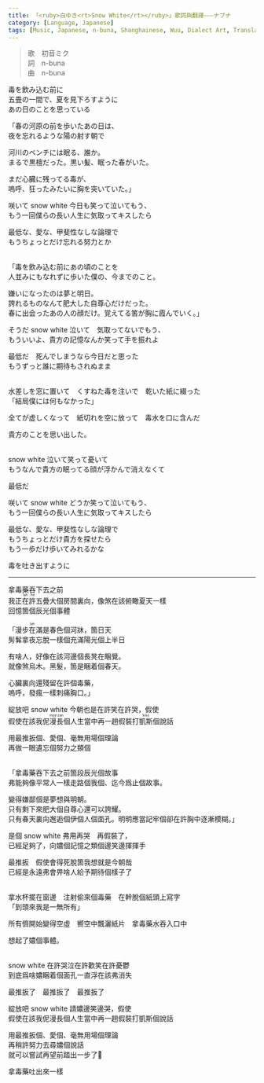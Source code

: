 ```yaml
---
title: 「<ruby>白ゆき<rt>Snow White</rt></ruby>」歌詞與翻譯⸺ナブナ
category: [Language, Japanese]
tags: [Music, Japanese, n-buna, Shanghainese, Wuu, Dialect Art, Translation]
---
```


<p>
<blockquote lang=ja>
歌　初音ミク<br>
詞　n-buna<br>
曲　n-buna
</blockquote>
</p>

<div lang=ja>
<p>毒を飲み込む前に<br>五畳の一間で、夏を見下ろすように<br>あの日のことを思っている</p><p>「春の河原の前を歩いたあの日は、<br>夜を忘れるような陽の射す朝で</p><p>河川のベンチには眠る、誰か。<br>まるで黒檀だった。黒い髪、眠った春がいた。</p><p>まだ心臓に残ってる毒が、<br>嗚呼、狂ったみたいに胸を突いていた。」</p><p>咲いて snow white 今日も笑って泣いてもう、<br>もう一回僕らの長い人生に気取ってキスしたら</p><p>最低な、愛な、甲斐性なしな論理で<br>もうちょっとだけ忘れる努力とか</p><!-- more --><p><br>「毒を飲み込む前にあの頃のことを<br>人並みにもなれずに歩いた僕の、今までのこと。</p><p>嫌いになったのは夢と明日。<br>誇れるものなんて肥大した自尊心だけだった。<br>春に出会ったあの人の顔だけ。覚えてる筈が胸に霞んでいく。」</p><p>そうだ snow white 泣いて　気取ってないでもう、<br>もういいよ、貴方の記憶なんか笑って手を振れよ</p><p>最低だ　死んでしまうなら今日だと思った<br>もうずっと誰に期待もされぬまま</p><p><br>水差しを窓に置いて　くすねた毒を注いで　乾いた紙に綴った<br>「結局僕には何もなかった」</p><p>全てが虚しくなって　紙切れを空に放って　毒水を口に含んだ</p><p>貴方のことを思い出した。</p><p><br>snow white 泣いて笑って憂いて<br>もうなんで貴方の眠ってる顔が浮かんで消えなくて</p><p>最低だ</p><p>咲いて snow white どうか笑って泣いてもう、<br>もう一回僕らの長い人生に気取ってキスしたら</p><p>最低な、愛な、甲斐性なしな論理で<br>もうちょっとだけ貴方を探せたら<br>もう一歩だけ歩いてみれるかな</p><p>毒を吐き出すように</p>
</div>

<hr>

<p>拿毒藥吞下去之前<br>我正<ruby>在許<rt>lah he</ruby>五疊大個房間裏向，像煞在該俯瞰夏天一樣<br>回憶箇個辰光個事體</p><p>「漫步<ruby>在<rt>lah</ruby>滿是春色個河牀，箇日天<br>髣髴拿夜忘脫一樣個充滿陽光個上半日</p><p>有啥人，好像在該河邊個長凳在睏覺。<br>就像煞烏木。黑髮，箇是睏着個春天。</p><p>心臟裏向還殘留在許個毒藥，<br>嗚呼，發瘋一樣刺痛胸口。」</p><p>綻放吧 snow white 今朝也是在許笑在許哭，假使<br>假使在該我伲<ruby>漫長<rt>moe zan</ruby>個人生當中再一趟假裝打<ruby>凱斯<rt>kiss</ruby>個說話</p><p>用最推扳個、愛個、毫無用場個理論<br>再做一眼遺忘個努力之類個</p><p><br>「拿毒藥吞下去之前箇段辰光個故事<br>弗能夠像平常人一樣走路個我個、迄今爲止個故事。</p><p>變得嫌鄙個是夢想與明朝。<br>只有剩下來肥大個自尊心還可以誇耀。<br>只有春天裏向邂逅個伊個人個面孔。明明應當記牢個卻在許胸中逐漸模糊。」</p><p>是個 snow white 弗用再哭　再假裝了，<br>已經足夠了，向𡢿個記憶之類個邊笑邊揮揮手</p><p>最推扳　假使會得死脫箇我想就是今朝哉<br>已經是永遠弗會畀啥人給予期待個樣子了</p><p><br>拿水杯擺在窗邊　注射偷來個毒藥　在幹脫個紙頭上寫字<br>「到頭來我是一無所有」</p><p>所有儕開始變得空虛　嚮空中飄灑紙片　拿毒藥水吞入口中</p><p>想起了𡢿個事體。</p><p><br>snow white 在許哭泣在許歡笑在許憂鬱<br>到底爲啥𡢿睏着個面孔一直浮在該弗消失</p><p>最推扳了　最推扳了　最推扳了</p><p>綻放吧 snow white 請𡢿邊笑邊哭，假使<br>假使在該我伲漫長個人生當中再一趟假裝打凱斯個說話</p><p>用最推扳個、愛個、毫無用場個理論<br>再稍許努力去尋𡢿個說話<br>就可以嘗試再望前踏出一步了𠲎</p><p>拿毒藥吐出來一樣</p>
